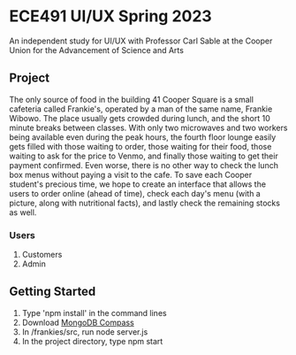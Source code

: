 # ECE491 UI/UX Spring 2023
An independent study for UI/UX with Professor Carl Sable at the Cooper Union for the Advancement of Science and Arts

## Project
The only source of food in the building 41 Cooper Square is a small cafeteria called Frankie's, operated by a man of the same name, Frankie Wibowo. The place usually gets crowded during lunch, and the short 10 minute breaks between classes. With only two microwaves and two workers being available even during the peak hours, the fourth floor lounge easily gets filled with those waiting to order, those waiting for their food, those waiting to ask for the price to Venmo, and finally those waiting to get their payment confirmed. Even worse, there is no other way to check the lunch box menus without paying a visit to the cafe. To save each Cooper student's precious time, we hope to create an interface that allows the users to order online (ahead of time), check each day's menu (with a picture, along with nutritional facts), and lastly check the remaining stocks as well. 

### Users
1. Customers
2. Admin

## Getting Started
1. Type 'npm install' in the command lines
2. Download [MongoDB Compass](https://www.mongodb.com/try/download/shell)
3. In /frankies/src, run node server.js
4. In the project directory, type npm start
